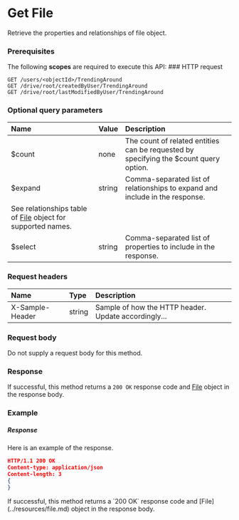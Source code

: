 # Get File

Retrieve the properties and relationships of file object.
### Prerequisites
The following **scopes** are required to execute this API: ### HTTP request
<!-- { "blockType": "ignored" } -->
```http
GET /users/<objectId>/TrendingAround
GET /drive/root/createdByUser/TrendingAround
GET /drive/root/lastModifiedByUser/TrendingAround
```
### Optional query parameters
|Name|Value|Description|
|:---------------|:--------|:-------|
|$count|none|The count of related entities can be requested by specifying the $count query option.|
|$expand|string|Comma-separated list of relationships to expand and include in the response. 
See relationships table of [File](../resources/file.md) object for supported names. |
|$select|string|Comma-separated list of properties to include in the response.|

### Request headers
| Name       | Type | Description|
|:-----------|:------|:----------|
| X-Sample-Header  | string  | Sample of how the HTTP header. Update accordingly...|

### Request body
Do not supply a request body for this method.
### Response
If successful, this method returns a `200 OK` response code and [File](../resources/file.md) object in the response body.
### Example
##### Response
Here is an example of the response.
<!-- {
  "blockType": "response",
  "truncated": false,
  "@odata.type": "file"
} -->
```json
HTTP/1.1 200 OK
Content-type: application/json
Content-length: 3
{
}
```

<!-- uuid: 4edca90e-211a-4d1e-ba42-1af656e966e2
2015-10-14 23:39:33 UTC -->
<!-- {
  "type": "#page.annotation",
  "description": "Get File",
  "keywords": "",
  "section": "documentation",
  "tocPath": ""
}-->If successful, this method returns a `200 OK` response code and [File](../resources/file.md) object in the response body.
